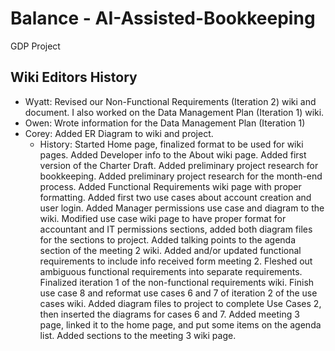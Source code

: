 # Balance - AI-Assisted-Bookkeeping
GDP Project

## Wiki Editors History
* Wyatt: Revised our Non-Functional Requirements (Iteration 2) wiki and document. I also worked on the Data Management Plan (Iteration 1) wiki.
* Owen: Wrote information for the Data Management Plan (Iteration 1)
* Corey: Added ER Diagram to wiki and project.
  * History: Started Home page, finalized format to be used for wiki pages. Added Developer info to the About wiki page. Added first version of the Charter Draft. Added preliminary project research for bookkeeping. Added preliminary project research for the month-end process. Added Functional Requirements wiki page with proper formatting. Added first two use cases about account creation and user login. Added Manager permissions use case and diagram to the wiki. Modified use case wiki page to have proper format for accountant and IT permissions sections, added both diagram files for the sections to project. Added talking points to the agenda section of the meeting 2 wiki. Added and/or updated functional requirements to include info received form meeting 2. Fleshed out ambiguous functional requirements into separate requirements. Finalized iteration 1 of the non-functional requirements wiki. Finish use case 8 and reformat use cases 6 and 7 of iteration 2 of the use cases wiki. Added diagram files to project to complete Use Cases 2, then inserted the diagrams for cases 6 and 7. Added meeting 3 page, linked it to the home page, and put some items on the agenda list. Added sections to the meeting 3 wiki page.
